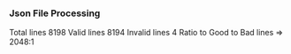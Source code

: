 ### Json File Processing

Total lines 8198
Valid lines 8194
Invalid lines 4
Ratio to Good to Bad lines => 2048:1
